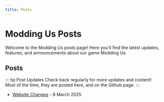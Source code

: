 ```yaml
---
title: Posts
---
```

# Modding Us Posts

Welcome to the Modding Us posts page! Here you’ll find the latest updates, features, and announcements about our game Modding Us.

## Posts
::: tip Post Updates
Check back regularly for more updates and content!  
Most of the time, they are posted here, and on the Github page.
:::

- [Website Changes](/posts/modding-us-posts/website.html) - 8 March 2025